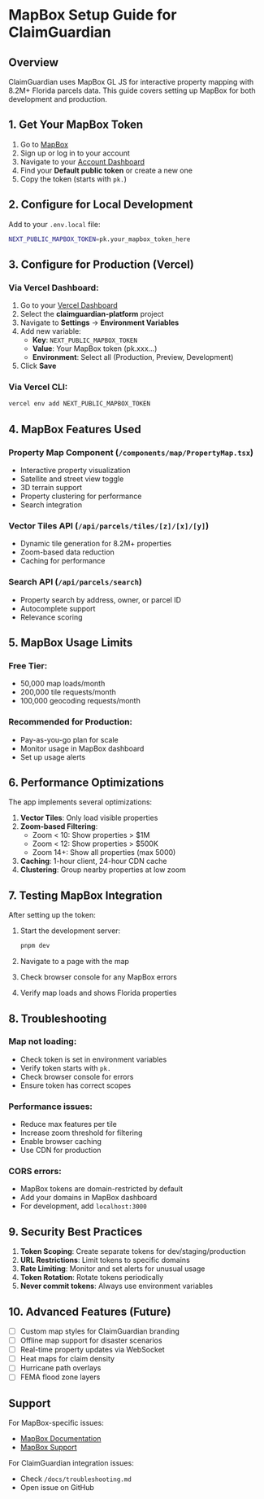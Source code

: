 # MapBox Setup Guide for ClaimGuardian

## Overview
ClaimGuardian uses MapBox GL JS for interactive property mapping with 8.2M+ Florida parcels data. This guide covers setting up MapBox for both development and production.

## 1. Get Your MapBox Token

1. Go to [MapBox](https://www.mapbox.com/)
2. Sign up or log in to your account
3. Navigate to your [Account Dashboard](https://account.mapbox.com/)
4. Find your **Default public token** or create a new one
5. Copy the token (starts with `pk.`)

## 2. Configure for Local Development

Add to your `.env.local` file:
```bash
NEXT_PUBLIC_MAPBOX_TOKEN=pk.your_mapbox_token_here
```

## 3. Configure for Production (Vercel)

### Via Vercel Dashboard:
1. Go to your [Vercel Dashboard](https://vercel.com/dashboard)
2. Select the **claimguardian-platform** project
3. Navigate to **Settings** → **Environment Variables**
4. Add new variable:
   - **Key**: `NEXT_PUBLIC_MAPBOX_TOKEN`
   - **Value**: Your MapBox token (pk.xxx...)
   - **Environment**: Select all (Production, Preview, Development)
5. Click **Save**

### Via Vercel CLI:
```bash
vercel env add NEXT_PUBLIC_MAPBOX_TOKEN
```

## 4. MapBox Features Used

### Property Map Component (`/components/map/PropertyMap.tsx`)
- Interactive property visualization
- Satellite and street view toggle
- 3D terrain support
- Property clustering for performance
- Search integration

### Vector Tiles API (`/api/parcels/tiles/[z]/[x]/[y]`)
- Dynamic tile generation for 8.2M+ properties
- Zoom-based data reduction
- Caching for performance

### Search API (`/api/parcels/search`)
- Property search by address, owner, or parcel ID
- Autocomplete support
- Relevance scoring

## 5. MapBox Usage Limits

### Free Tier:
- 50,000 map loads/month
- 200,000 tile requests/month
- 100,000 geocoding requests/month

### Recommended for Production:
- Pay-as-you-go plan for scale
- Monitor usage in MapBox dashboard
- Set up usage alerts

## 6. Performance Optimizations

The app implements several optimizations:

1. **Vector Tiles**: Only load visible properties
2. **Zoom-based Filtering**: 
   - Zoom < 10: Show properties > $1M
   - Zoom < 12: Show properties > $500K
   - Zoom 14+: Show all properties (max 5000)
3. **Caching**: 1-hour client, 24-hour CDN cache
4. **Clustering**: Group nearby properties at low zoom

## 7. Testing MapBox Integration

After setting up the token:

1. Start the development server:
   ```bash
   pnpm dev
   ```

2. Navigate to a page with the map
3. Check browser console for any MapBox errors
4. Verify map loads and shows Florida properties

## 8. Troubleshooting

### Map not loading:
- Check token is set in environment variables
- Verify token starts with `pk.`
- Check browser console for errors
- Ensure token has correct scopes

### Performance issues:
- Reduce max features per tile
- Increase zoom threshold for filtering
- Enable browser caching
- Use CDN for production

### CORS errors:
- MapBox tokens are domain-restricted by default
- Add your domains in MapBox dashboard
- For development, add `localhost:3000`

## 9. Security Best Practices

1. **Token Scoping**: Create separate tokens for dev/staging/production
2. **URL Restrictions**: Limit tokens to specific domains
3. **Rate Limiting**: Monitor and set alerts for unusual usage
4. **Token Rotation**: Rotate tokens periodically
5. **Never commit tokens**: Always use environment variables

## 10. Advanced Features (Future)

- [ ] Custom map styles for ClaimGuardian branding
- [ ] Offline map support for disaster scenarios
- [ ] Real-time property updates via WebSocket
- [ ] Heat maps for claim density
- [ ] Hurricane path overlays
- [ ] FEMA flood zone layers

## Support

For MapBox-specific issues:
- [MapBox Documentation](https://docs.mapbox.com/)
- [MapBox Support](https://support.mapbox.com/)

For ClaimGuardian integration issues:
- Check `/docs/troubleshooting.md`
- Open issue on GitHub
